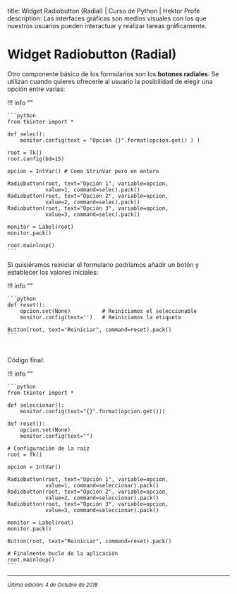 title: Widget Radiobutton (Radial) | Curso de Python | Hektor Profe
description: Las interfaces gráficas son medios visuales con los que nuestros usuarios pueden interactuar y realizar tareas gráficamente.

# Widget Radiobutton (Radial)

Otro componente básico de los formularios son los **botones radiales**. Se utilizan cuando quieres ofrecerle al usuario la posibilidad de elegir una opción entre varias:

!!! info "" 

    ```python
    from tkinter import *

    def selec():
        monitor.config(text = "Opción {}".format(opcion.get() ) )
        
    root = Tk()
    root.config(bd=15)

    opcion = IntVar() # Como StrinVar pero en entero

    Radiobutton(root, text="Opción 1", variable=opcion, 
                value=1, command=selec).pack()
    Radiobutton(root, text="Opción 2", variable=opcion,
                value=2, command=selec).pack()
    Radiobutton(root, text="Opción 3", variable=opcion, 
                value=3, command=selec).pack()

    monitor = Label(root)
    monitor.pack()

    root.mainloop()
    ```

Si quisiéramos reiniciar el formulario podríamos añadir un botón y establecer los valores iniciales:

!!! info "" 

    ```python
    def reset():
        opcion.set(None)		  # Reiniciamos el seleccionable
        monitor.config(text='')	  # Reiniciamos la etiqueta

    Button(root, text="Reiniciar", command=reset).pack()
    ```

<div style="text-align:center;margin-top:25px"><img class="lazy" data-src="{{cdn}}/images/tkinter/14.png"/></div>

Código final:

!!! info "" 

    ```python
    from tkinter import *

    def seleccionar():
        monitor.config(text="{}".format(opcion.get()))

    def reset():
        opcion.set(None)
        monitor.config(text="")

    # Configuración de la raíz
    root = Tk()

    opcion = IntVar()

    Radiobutton(root, text="Opción 1", variable=opcion, 
                value=1, command=seleccionar).pack()
    Radiobutton(root, text="Opción 2", variable=opcion, 
                value=2, command=seleccionar).pack()
    Radiobutton(root, text="Opción 3", variable=opcion,   
                value=3, command=seleccionar).pack()

    monitor = Label(root)
    monitor.pack()

    Button(root, text="Reiniciar", command=reset).pack()

    # Finalmente bucle de la aplicación
    root.mainloop()
    ```

___
<small class="edited"><i>Última edición: 4 de Octubre de 2018</i></small>